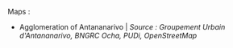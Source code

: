 Maps :
  - Agglomeration of Antananarivo | <i> Source : Groupement Urbain d'Antananarivo, BNGRC Ocha, PUDi, OpenStreetMap</i>
